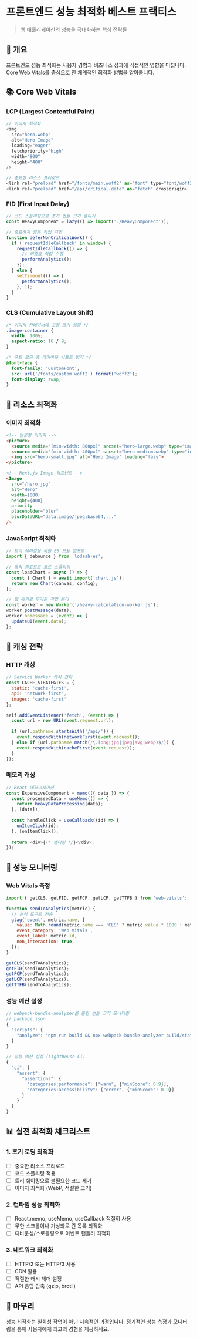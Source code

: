 # 프론트엔드 성능 최적화 베스트 프랙티스

> 웹 애플리케이션의 성능을 극대화하는 핵심 전략들

## 🎯 개요

프론트엔드 성능 최적화는 사용자 경험과 비즈니스 성과에 직접적인 영향을 미칩니다. Core Web Vitals를 중심으로 한 체계적인 최적화 방법을 알아봅니다.

## 📚 Core Web Vitals

### LCP (Largest Contentful Paint)

```javascript
// 이미지 최적화
<img
  src="hero.webp"
  alt="Hero Image"
  loading="eager"
  fetchpriority="high"
  width="800"
  height="400"
/>

// 중요한 리소스 프리로드
<link rel="preload" href="/fonts/main.woff2" as="font" type="font/woff2" crossorigin>
<link rel="preload" href="/api/critical-data" as="fetch" crossorigin>
```

### FID (First Input Delay)

```javascript
// 코드 스플리팅으로 초기 번들 크기 줄이기
const HeavyComponent = lazy(() => import('./HeavyComponent'));

// 중요하지 않은 작업 지연
function deferNonCriticalWork() {
  if ('requestIdleCallback' in window) {
    requestIdleCallback(() => {
      // 비중요 작업 수행
      performAnalytics();
    });
  } else {
    setTimeout(() => {
      performAnalytics();
    }, 1);
  }
}
```

### CLS (Cumulative Layout Shift)

```css
/* 이미지 컨테이너에 고정 크기 설정 */
.image-container {
  width: 100%;
  aspect-ratio: 16 / 9;
}

/* 폰트 로딩 중 레이아웃 시프트 방지 */
@font-face {
  font-family: 'CustomFont';
  src: url('/fonts/custom.woff2') format('woff2');
  font-display: swap;
}
```

## 🔧 리소스 최적화

### 이미지 최적화

```html
<!-- 반응형 이미지 -->
<picture>
  <source media="(min-width: 800px)" srcset="hero-large.webp" type="image/webp">
  <source media="(min-width: 400px)" srcset="hero-medium.webp" type="image/webp">
  <img src="hero-small.jpg" alt="Hero Image" loading="lazy">
</picture>

<!-- Next.js Image 컴포넌트 -->
<Image
  src="/hero.jpg"
  alt="Hero"
  width={800}
  height={400}
  priority
  placeholder="blur"
  blurDataURL="data:image/jpeg;base64,..."
/>
```

### JavaScript 최적화

```javascript
// 트리 쉐이킹을 위한 ES 모듈 임포트
import { debounce } from 'lodash-es';

// 동적 임포트로 코드 스플리팅
const loadChart = async () => {
  const { Chart } = await import('chart.js');
  return new Chart(canvas, config);
};

// 웹 워커로 무거운 작업 분리
const worker = new Worker('/heavy-calculation-worker.js');
worker.postMessage(data);
worker.onmessage = (event) => {
  updateUI(event.data);
};
```

## 🚀 캐싱 전략

### HTTP 캐싱

```javascript
// Service Worker 캐시 전략
const CACHE_STRATEGIES = {
  static: 'cache-first',
  api: 'network-first',
  images: 'cache-first'
};

self.addEventListener('fetch', (event) => {
  const url = new URL(event.request.url);
  
  if (url.pathname.startsWith('/api/')) {
    event.respondWith(networkFirst(event.request));
  } else if (url.pathname.match(/\.(png|jpg|jpeg|svg|webp)$/)) {
    event.respondWith(cacheFirst(event.request));
  }
});
```

### 메모리 캐싱

```javascript
// React 메모이제이션
const ExpensiveComponent = memo(({ data }) => {
  const processedData = useMemo(() => {
    return heavyDataProcessing(data);
  }, [data]);
  
  const handleClick = useCallback((id) => {
    onItemClick(id);
  }, [onItemClick]);
  
  return <div>{/* 렌더링 */}</div>;
});
```

## 🎯 성능 모니터링

### Web Vitals 측정

```javascript
import { getCLS, getFID, getFCP, getLCP, getTTFB } from 'web-vitals';

function sendToAnalytics(metric) {
  // 분석 도구로 전송
  gtag('event', metric.name, {
    value: Math.round(metric.name === 'CLS' ? metric.value * 1000 : metric.value),
    event_category: 'Web Vitals',
    event_label: metric.id,
    non_interaction: true,
  });
}

getCLS(sendToAnalytics);
getFID(sendToAnalytics);
getFCP(sendToAnalytics);
getLCP(sendToAnalytics);
getTTFB(sendToAnalytics);
```

### 성능 예산 설정

```javascript
// webpack-bundle-analyzer를 통한 번들 크기 모니터링
// package.json
{
  "scripts": {
    "analyze": "npm run build && npx webpack-bundle-analyzer build/static/js/*.js"
  }
}

// 성능 예산 설정 (Lighthouse CI)
{
  "ci": {
    "assert": {
      "assertions": {
        "categories:performance": ["warn", {"minScore": 0.9}],
        "categories:accessibility": ["error", {"minScore": 0.9}]
      }
    }
  }
}
```

## 📊 실전 최적화 체크리스트

### 1. 초기 로딩 최적화
- [ ] 중요한 리소스 프리로드
- [ ] 코드 스플리팅 적용
- [ ] 트리 쉐이킹으로 불필요한 코드 제거
- [ ] 이미지 최적화 (WebP, 적절한 크기)

### 2. 런타임 성능 최적화
- [ ] React.memo, useMemo, useCallback 적절히 사용
- [ ] 무한 스크롤이나 가상화로 긴 목록 최적화
- [ ] 디바운싱/스로틀링으로 이벤트 핸들러 최적화

### 3. 네트워크 최적화
- [ ] HTTP/2 또는 HTTP/3 사용
- [ ] CDN 활용
- [ ] 적절한 캐시 헤더 설정
- [ ] API 응답 압축 (gzip, brotli)

## 📝 마무리

성능 최적화는 일회성 작업이 아닌 지속적인 과정입니다. 정기적인 성능 측정과 모니터링을 통해 사용자에게 최고의 경험을 제공하세요.
